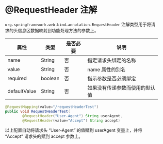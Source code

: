 # @RequestHeader 注解
`org.springframework.web.bind.annotation.RequestHeader` 注解类型用于将请求的头信息区数据映射到功能处理方法的参数上。

| 属性 | 类型 | 是否必要 | 说明 |
|---|---|---|---|
| name | String | 否 | 指定请求头绑定的名称 |
| value | String | 否 | name 属性的别名 |
| required | boolean | 否 | 指示参数是否必须绑定 |
| defaultValue | String | 否 | 如果没有传递参数而使用的默认值 |

```java
@RequestMapping(value="/requestHeaderTest")
public void RequestHeaderTest(
        @RequestHeader("User-Agent") String userAgent,
        @RequestHeader(value="Accept") String accept)
```

以上配置自动将请求头 “User-Agent” 的值赋到 userAgent 变量上，并将 “Accept” 请求头的赋到 accept 参数上。
